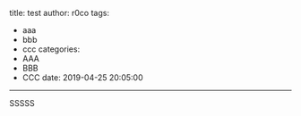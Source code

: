 title: test
author: r0co
tags:
  - aaa
  - bbb
  - ccc
categories:
  - AAA
  - BBB
  - CCC
date: 2019-04-25 20:05:00
---
SSSSS